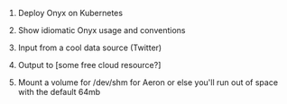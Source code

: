 
1. Deploy Onyx on Kubernetes
1. Show idiomatic Onyx usage and conventions
1. Input from a cool data source (Twitter)
1. Output to [some free cloud resource?]

1. Mount a volume for /dev/shm for Aeron or else you'll run out of space with
   the default 64mb
